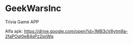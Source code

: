 # GeekWarsInc
Trivia Game APP

Alfa apk: https://drive.google.com/open?id=1MB3cV8ytm9a-2faPOql0eB4sPz2ipiWq


